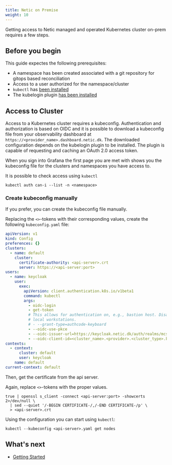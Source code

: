 ```yaml
---
title: Netic on Premise
weight: 10
---
```


Getting access to Netic managed and operated Kubernetes cluster on-prem requires a few steps.

## Before you begin

This guide expectes the following prerequisites:

  - A namespace has been created associated with a git repository for gitops based reconciliation
  - Access to a user authorized for the namespace/cluster
  - `kubectl` has [been installed](https://kubernetes.io/docs/tasks/tools/install-kubectl-linux/)
  - The kubelogin plugin [has been installed](https://github.com/int128/kubelogin)

## Access to Cluster

Access to a Kubernetes cluster requires a kubeconfig. Authentication and authorization is based on
OIDC and it is possible to download a kubeconfig file from your observability
dashboard at `https://<provider_name>.dashboard.netic.dk`. The downloaded
configuration depends on the kubelogin plugin to be installed. The plugin is
capable of requesting and caching an OAuth 2.0 access token.

When you sign into Grafana the first page you are met with shows you the
kubeconfig file for the clusters and namespaces you have access to.

It is possible to check access using `kubectl`

```console
kubectl auth can-i --list -n <namespace>
```

### Create kubeconfig manually

If you prefer, you can create the kubeconfig file manually.

Replacing the `<>`-tokens with their corresponding values, create the following
`kubeconfig.yaml` file:

```yaml
apiVersion: v1
kind: Config
preferences: {}
clusters:
  - name: default
    cluster:
      certificate-authority: <api-server>.crt
      server: https://<api-server:port>
users:
  - name: keycloak
    user:
      exec:
        apiVersion: client.authentication.k8s.io/v1beta1
        command: kubectl
        args:
          - oidc-login
          - get-token
          # This allows for authentication on, e.g., bastion host. Disabled on
          # local workstations.
          # - --grant-type=authcode-keyboard
          - --oidc-use-pkce
          - --oidc-issuer-url=https://keycloak.netic.dk/auth/realms/mcs
          - --oidc-client-id=<cluster_name>.<provider>.<cluster_type>.k8s.netic.dk
contexts:
  - context:
      cluster: default
      user: keycloak
    name: default
current-context: default
```

Then, get the certificate from the api server.

Again, replace `<>`-tokens with the proper values.

```console
true | openssl s_client -connect <api-server:port> -showcerts 2>/dev/null \
  | sed --quiet '/-BEGIN CERTIFICATE-/,/-END CERTIFICATE-/p' \
  > <api-server>.crt
```

Using the configuration you can start using `kubectl`:

```console
kubectl --kubeconfig <api-server>.yaml get nodes
```

## What's next

* [Getting Started](../../)
